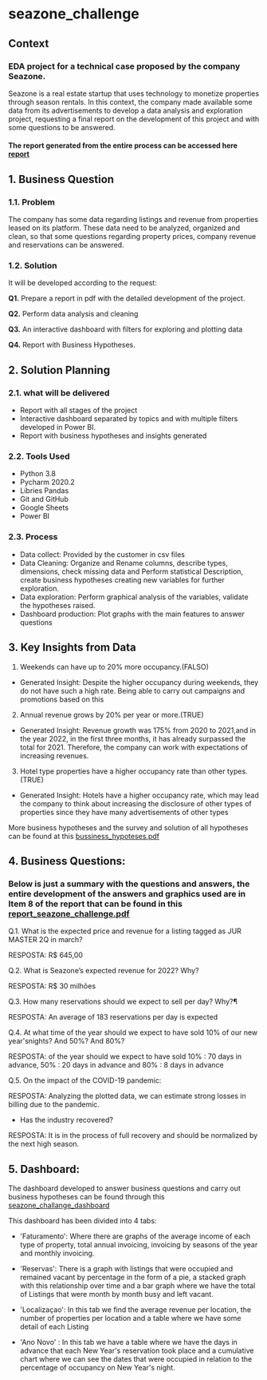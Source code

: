 # seazone_challenge


## Context
### EDA project for a technical case proposed by the company Seazone.

Seazone is a real estate startup that uses technology to monetize properties through season rentals. 
In this context, the company made available some data from its advertisements to develop a data analysis and exploration project, requesting a final report on the development of this project and with some questions to be answered.
#### The report generated from the entire process can be accessed here [report](https://github.com/LucasAsilveira/seazone_challenge/blob/main/report_seazone_challenge.pdf)

## 1. Business Question

### 1.1. Problem

The company has some data regarding listings and revenue from properties leased on its platform.
These data need to be analyzed, organized and clean, so that some questions regarding property prices, company revenue and reservations can be answered.



 
### 1.2. Solution

It will be developed according to the request:

<b>Q1.</b> Prepare a report in pdf with the detailed development of the project.

<b>Q2.</b> Perform data analysis and cleaning

<b>Q3.</b> An interactive dashboard with filters for exploring and plotting data

<b>Q4.</b> Report with Business Hypotheses.

## 2. Solution Planning

### 2.1. what will be delivered

- Report with all stages of the project
- Interactive dashboard separated by topics and with multiple filters developed in Power BI.
- Report with business hypotheses and insights generated

### 2.2. Tools Used

- Python 3.8 
- Pycharm 2020.2
- Libries Pandas
- Git and GitHub
- Google Sheets
- Power BI 


### 2.3. Process

- Data collect: Provided by the customer in csv files
- Data Cleaning: Organize and Rename columns, describe types, dimensions, check missing data and Perform statistical Description, create business hypotheses creating new variables for further exploration.
- Data exploration: Perform graphical analysis of the variables, validate the hypotheses raised.
- Dashboard production: Plot graphs with the main features to answer questions

## 3. Key Insights from Data

1. Weekends can have up to 20% more occupancy.(FALSO)
- Generated Insight: Despite the higher occupancy during weekends, they do not have such a high rate. Being able to carry out campaigns and promotions based on this

2. Annual revenue grows by 20% per year or more.(TRUE)
- Generated Insight: Revenue growth was 175% from 2020 to 2021,and in the year 2022, in the first three months, it has already surpassed the total for 2021. Therefore, the company can work with expectations of increasing revenues.

3. Hotel type properties have a higher occupancy rate than other types.(TRUE)
- Generated Insight: Hotels have a higher occupancy rate, which may lead the company to think about increasing the disclosure of other types of properties since they have many advertisements of other types

More business hypotheses and the survey and solution of all hypotheses can be found at this [bussiness_hypoteses.pdf](https://github.com/LucasAsilveira/seazone_challenge/blob/main/bussiness_hypoteses.pdf) 

## 4. Business Questions:
### Below is just a summary with the questions and answers, the entire development of the answers and graphics used are in Item 8 of the report that can be found in this [report_seazone_challenge.pdf](https://github.com/LucasAsilveira/seazone_challenge/blob/main/report_seazone_challenge.pdf)


Q.1. What is the expected price and revenue for a listing tagged as JUR MASTER 2Q in march?

RESPOSTA: R$ 645,00

Q.2. What is Seazone’s expected revenue for 2022? Why?

RESPOSTA: R$ 30 milhões

Q.3. How many reservations should we expect to sell per day? Why?¶

RESPOSTA: An average of 183 reservations per day is expected

Q.4. At what time of the year should we expect to have sold 10% of our new year'snights? And
50%? And 80%?

RESPOSTA: of the year should we expect to have sold 10% : 70 days in advance,
50% : 20 days in advance and 80% : 8 days in advance


Q.5. On the impact of the COVID-19 pandemic:

RESPOSTA: Analyzing the plotted data, we can estimate strong losses in billing due to the
pandemic.

- Has the industry recovered?

RESPOSTA: It is in the process of full recovery and should be normalized by the next high
season.

## 5. Dashboard:

The dashboard developed to answer business questions and carry out business hypotheses can be found through this [seazone_challange_dashboard](https://app.powerbi.com/view?r=eyJrIjoiMjA0Y2FmMDQtY2M0NC00MTkzLWEzZDctMTZmYjliZWJhMDZlIiwidCI6Ijc1ZDUwYjU2LWY2YWUtNDUzZS1hZGU2LTc3OThmODM1ZTAwZiJ9)

This dashboard has been divided into 4 tabs:

- 'Faturamento': Where there are graphs of the average income of each type of property, total annual invoicing, invoicing by seasons of the year and monthly invoicing.

- 'Reservas': There is a graph with listings that were occupied and remained vacant by percentage in the form of a pie, a stacked graph with this relationship over time and a bar graph where we have the total of Listings that were month by month busy and left vacant.

- 'Localizaçao': In this tab we find the average revenue per location, the number of properties per location and a table where we have some detail of each Listing

- 'Ano Novo' : In this tab we have a table where we have the days in advance that each New Year's reservation took place and a cumulative chart where we can see the dates that were occupied in relation to the percentage of occupancy on New Year's night.









